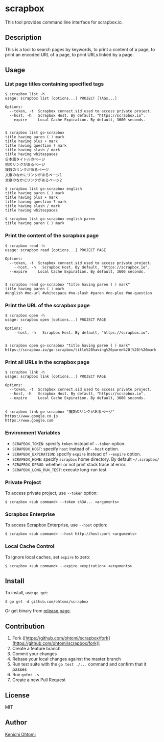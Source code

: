 # scrapbox

This tool provides command line interface for scrapbox.io.

## Description

This is a tool to search pages by keywords, to print a content of a page, to print an encoded URL of a page, to print URLs linked by a page.

## Usage

### List page titles containing specified tags

```console
$ scrapbox list -h
usage: scrapbox list [options...] PROJECT [TAGs...]

Options:
  --token, -t  Scrapbox connect.sid used to access private project.
  --host, -h   Scrapbox Host. By default, "https://scrapbox.io".
  --expire     Local Cache Expiration. By default, 3600 seconds.


$ scrapbox list go-scrapbox
title having paren ( ) mark
title having plus + mark
title having question ? mark
title having slash / mark
title having whitespaces
日本語タイトルのページ
地のリンクがあるページ
複数のリンクがあるページ
文章のなかにリンクがあるページ1
文章のなかにリンクがあるページ2

$ scrapbox list go-scrapbox english
title having paren ( ) mark
title having plus + mark
title having question ? mark
title having slash / mark
title having whitespaces

$ scrapbox list go-scrapbox english paren
title having paren ( ) mark
```

### Print the content of the scrapbox page

```console
$ scrapbox read -h
usage: scrapbox read [options...] PROJECT PAGE

Options:
  --token, -t  Scrapbox connect.sid used to access private project.
	--host, -h   Scrapbox Host. By default, "https://scrapbox.io".
  --expire     Local Cache Expiration. By default, 3600 seconds.


$ scrapbox read go-scrapbox "title having paren ( ) mark"
title having paren ( ) mark
#english #no-url #whitespace #no-slash #paren #no-plus #no-question
```

### Print the URL of the scrapbox page

```console
$ scrapbox open -h
usage: scrapbox open [options...] PROJECT PAGE

Options:
	--host, -h   Scrapbox Host. By default, "https://scrapbox.io".


$ scrapbox open go-scrapbox "title having paren ( ) mark"
https://scrapbox.io/go-scrapbox/title%20having%20paren%20(%20)%20mark
```

### Print all URLs in the scrapbox page

```console
$ scrapbox link -h
usage: scrapbox link [options...] PROJECT PAGE

Options:
  --token, -t  Scrapbox connect.sid used to access private project.
  --host, -h   Scrapbox Host. By default, "https://scrapbox.io".
  --expire     Local Cache Expiration. By default, 3600 seconds.


$ scrapbox link go-scrapbox "複数のリンクがあるページ"
https://www.google.co.jp
https://www.google.com
```

### Environment Variables

- `SCRAPBOX_TOKEN`: specify `token` instead of `--token` option.
- `SCRAPBOX_HOST`: specify `host` instead of `--host` option.
- `SCRAPBOX_EXPIRATION`: specify `expire` instead of `--expire` option.
- `SCRAPBOX_HOME`: specify `scrapbox` home directory. By default `~/.scrapbox/`
- `SCRAPBOX_DEBUG`: whether or not print stack trace at error.
- `SCRAPBOX_LONG_RUN_TEST`: execute long-run test.

### Private Project

To access private project, use `--token` option:

```console
$ scrapbox <sub command> --token s%3A... <arguments>
```

### Scrapbox Enterprise

To access Scrapbox Enterprise, use `--host` option:

```console
$ scrapbox <sub command> --host http://host:port <arguments>
```

### Local Cache Control

To ignore local caches, set `expire` to zero:

```console
$ scrapbox <sub command> --expire <expiration> <arguments>
```

## Install

To install, use `go get`:

```console
$ go get -d github.com/ohtomi/scrapbox
```

Or get binary from [release page](../../releases/latest).

## Contribution

1. Fork ([https://github.com/ohtomi/scrapbox/fork](https://github.com/ohtomi/scrapbox/fork))
1. Create a feature branch
1. Commit your changes
1. Rebase your local changes against the master branch
1. Run test suite with the `go test ./...` command and confirm that it passes
1. Run `gofmt -s`
1. Create a new Pull Request

## License

MIT

## Author

[Kenichi Ohtomi](https://github.com/ohtomi)
